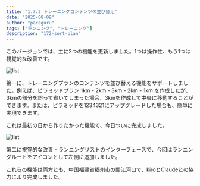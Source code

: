 ```yaml
---
title: "1.7.2 トレーニングコンテンツの並び替え"
date: "2025-08-09"
author: "paceguru"
tags: ["ランニング", "トレーニング"]
description: "172-sort-plan"
---
```

このバージョンでは、主に2つの機能を更新しました。1つは操作性、もう1つは視覚的な改善です。

![list](/blog/ja/images/172/drag.jpeg)

第一に、トレーニングプランのコンテンツを並び替える機能をサポートしました。例えば、ピラミッドプラン 1km - 2km - 3km - 2km - 1km を作成したが、3kmの部分を誤って省いてしまった場合、3kmを作成して中央に移動することができます。または、ピラミッドを1234321にアップグレードした場合も、簡単に実現できます。

これは最初の日から作りたかった機能で、今日ついに完成しました。

![list](/blog/ja/images/172/list.jpeg)

第二に視覚的な改善 - ランニングリストのインターフェースで、今回はランニングルートをアイコンとして左側に追加しました。

これらの機能は両方とも、中国福建省福州市の閩江河口で、kiroとClaudeとの協力により完成しました。